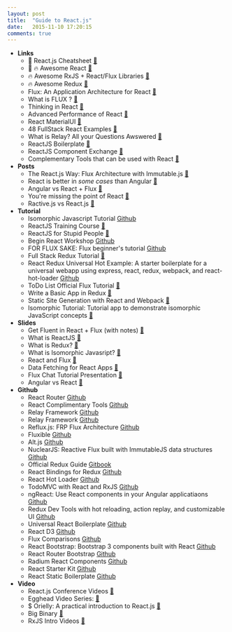 ```yaml
---
layout: post
title:  "Guide to React.js"
date:   2015-11-10 17:20:15
comments: true
---
```


- **Links**
    - :raised_hands: React.js Cheatsheet [:link:](http://ricostacruz.com/cheatsheets/react.html)
    - :raised_hands: :fire: Awesome React [:link:](https://github.com/enaqx/awesome-react)
    - :fire: Awesome RxJS + React/Flux Libraries [:link:](https://github.com/christianramsey/rx-react-flux)
    - :fire: Awesome Redux [:link:](https://github.com/xgrommx/awesome-redux)
    - Flux: An Application Architecture for React [:link:](http://facebook.github.io/react/blog/2014/05/06/flux.html)
    - What is FLUX ? [:link:](http://pixelhunter.me/post/110248593059/flux-solutions-compared-by-example)
    - Thinking in React [:link:](http://facebook.github.io/react/docs/thinking-in-react.html)
    - Advanced Performance of React [:link:](https://facebook.github.io/react/docs/advanced-performance.html)
    - React MaterialUI [:link:](https://github.com/callemall/material-ui)
    - 48 FullStack React Examples [:link:](http://react.rocks/tag/FullStack?show=60)
    - What is Relay? All your Questions Awswered [:link:](https://gist.github.com/wincent/598fa75e22bdfa44cf47#What_is_Relay)
    - ReactJS Boilerplate [:link:](https://github.com/mbrio/react-boilerplate)
    - ReactJS Component Exchange [:link:](http://helmetrex.com/Gallery.html)
    - Complementary Tools that can be used with React [:link:](https://github.com/facebook/react/wiki/Complementary-Tools)
- **Posts**
    - The React.js Way: Flux Architecture with Immutable.js [:link:](https://blog.risingstack.com/the-react-way-getting-started-tutorial/)
    - React is better in _some cases_ than Angular [:link:](https://blog.risingstack.com/from-angularjs-to-react-the-isomorphic-way/)
    - Angular vs React + Flux [:link:](https://www.quora.com/Which-should-I-choose-for-a-new-web-application-AngularJS-or-Flux-React-and-why)
    - You're missing the point of React [:link:](https://medium.com/@dan_abramov/youre-missing-the-point-of-react-a20e34a51e1a)
    - Ractive.js vs React.js [:link:](http://blog.ractivejs.org/posts/whats-the-difference-between-react-and-ractive/)
- **Tutorial**
    - Isomorphic Javascript Tutorial [Github](https://github.com/spikebrehm/isomorphic-tutorial)
    - ReactJS Training Course [:link:](https://github.com/ryanflorence/react-training/)
    - ReactJS for Stupid People [:link:](http://blog.andrewray.me/reactjs-for-stupid-people/)
    - Begin React Workshop [Github](https://github.com/foundersandcoders/begin_react_workshop)
    - FOR FLUX SAKE: Flux beginner's tutorial [Github](https://github.com/MIJOTHY/FOR_FLUX_SAKE)
    - Full Stack Redux Tutorial [:link:](http://teropa.info/blog/2015/09/10/full-stack-redux-tutorial.html)
    - React Redux Universal Hot Example: A starter boilerplate for a universal webapp using express, react, redux, webpack, and react-hot-loader [Github](https://github.com/erikras/react-redux-universal-hot-example/)
    - ToDo List Official Flux Tutorial [:link:](http://facebook.github.io/flux/docs/todo-list.html)
    - Write a Basic App in Redux [:link:](http://davidandsuzi.com/writing-a-basic-app-in-redux/)
    - Static Site Generation with React and Webpack [:link:](http://jxnblk.com/writing/posts/static-site-generation-with-react-and-webpack/)
    - Isomorphic Tutorial: Tutorial app to demonstrate isomorphic JavaScript concepts [:link:](https://github.com/spikebrehm/isomorphic-tutorial)
- **Slides**
    - Get Fluent in React + Flux (with notes) [:floppy_disk:](https://speakerdeck.com/fisherwebdev/react-flux-fluent-2015-notes)
    - What is ReactJS [:floppy_disk:](https://speakerdeck.com/pedronauck/reactjs-keep-simple-everything-can-be-a-component)
    - What is Redux? [:floppy_disk:](https://speakerdeck.com/sporto/redux-flux-reduced)
    - What is Isomorphic Javasript? [:floppy_disk:](https://speakerdeck.com/matthewwithanm/isomorphic-js-server-side-rendering-react-and-rockefeller)
    - React and Flux [:floppy_disk:](https://speakerdeck.com/fisherwebdev/flux-react)
    - Data Fetching for React Apps [:floppy_disk:](https://speakerdeck.com/relayjs/data-fetching-for-react-applications)
    - Flux Chat Tutorial Presentation [:floppy_disk:](https://speakerdeck.com/fisherwebdev/fluxchat)
    - Angular vs React [:floppy_disk:](http://slides.com/codeviking/angular-vs-react#/)
- **Github**
    - React Router [Github](https://github.com/rackt/react-router)
    - React Complimentary Tools [Github](https://github.com/facebook/react/wiki/Complementary-Tools)
    - Relay Framework [Github](https://github.com/facebook/relay)
    - Relay Framework [Github](https://gist.github.com/wincent/598fa75e22bdfa44cf47#What_is_Relay)
    - Reflux.js: FRP Flux Architecture [Github](https://github.com/reflux/refluxjs#creating-data-stores)
    - Fluxible [Github](http://fluxible.io/)
    - Alt.js [Github](http://alt.js.org/)
    - NuclearJS: Reactive Flux built with ImmutableJS data structures [Github](https://optimizely.github.io/nuclear-js/)
    - Official Redux Guide [Gitbook](http://rackt.github.io/redux/)
    - React Bindings for Redux [Github](https://github.com/rackt/react-redux)
    - React Hot Loader [Github](http://gaearon.github.io/react-hot-loader/)
    - TodoMVC with React and RxJS [Github](https://github.com/fdecampredon/react-rxjs-todomvc)
    - ngReact: Use React components in your Angular applicatiaons [Github](http://davidchang.github.io/ngReact/)
    - Redux Dev Tools with hot reloading, action replay, and customizable UI [Github](https://github.com/gaearon/redux-devtools)
    - Universal React Boilerplate [Github](https://github.com/cloverfield-tools/universal-react-boilerplate)
    - React D3 [Github](https://reactiva.github.io/react-d3-website/)
    - Flux Comparisons [Github](https://github.com/voronianski/flux-comparison)
    - React Bootstrap: Bootstrap 3 components built with React [Github](https://github.com/react-bootstrap/react-bootstrap)
    - React Router Bootstrap [Github](https://github.com/react-bootstrap/react-router-bootstrap)
    - Radium React Components [Github](https://github.com/FormidableLabs/radium)
    - React Starter Kit [Github](https://github.com/kriasoft/react-starter-kit)
    - React Static Boilerplate [Github](https://github.com/koistya/react-static-boilerplate)
- **Video**
    - React.js Conference Videos [:link:](http://conf.reactjs.com/)
    - Egghead Video Series: [:link:](https://egghead.io/series/react-fundamentals)
    - $ Orielly: A practical introduction to React.js [:link:](https://player.oreilly.com/videos/9781491925652)
    - Big Binary [:link:](http://bigbinary.com/videos/learn-reactjs-in-steps/minimal-reactjs-setup)
    - RxJS Intro Videos [:link:](https://egghead.io/series/introduction-to-reactive-programming)